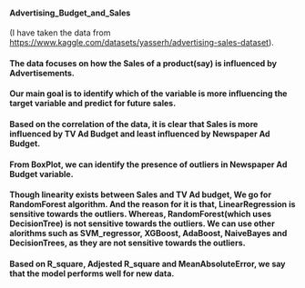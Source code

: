 #### Advertising_Budget_and_Sales
(I have taken the data from https://www.kaggle.com/datasets/yasserh/advertising-sales-dataset).
#### The data focuses on how the Sales of a product(say) is influenced by Advertisements.
#### Our main goal is to identify which of the variable is more influencing the target variable and predict for future sales.
#### Based on the correlation of the data, it is clear that Sales is more influenced by TV Ad Budget and least influenced by Newspaper Ad Budget.
#### From BoxPlot, we can identify the presence of outliers in Newspaper Ad Budget variable.
#### Though linearity exists between Sales and TV Ad budget, We go for RandomForest algorithm. And the reason for it is that, LinearRegression is sensitive towards the outliers. Whereas, RandomForest(which uses DecisionTree) is not sensitive towards the outliers. We can use other alorithms such as SVM_regressor, XGBoost, AdaBoost, NaiveBayes and DecisionTrees, as they are not sensitive towards the outliers.
#### Based on R_square, Adjested R_square and MeanAbsoluteError, we say that the model performs well for new data.
